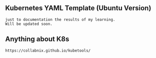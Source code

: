 ## Kubernetes YAML Template (Ubuntu Version)

```
just to documentation the results of my learning.
Will be updated soon.
```

## Anything about K8s
```
https://collabnix.github.io/kubetools/
```
